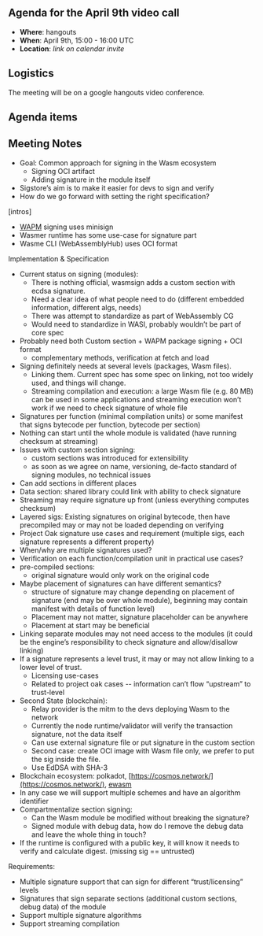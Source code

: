 ## Agenda for the April 9th video call

- **Where**: hangouts
- **When**: April 9th, 15:00 - 16:00 UTC
- **Location**: *link on calendar invite*

## Logistics

The meeting will be on a google hangouts video conference.

## Agenda items

## Meeting Notes

*   Goal: Common approach for signing in the Wasm ecosystem
    *   Signing OCI artifact
    *   Adding signature in the module itself
*   Sigstore’s aim is to make it easier for devs to sign and verify
*   How do we go forward with setting the right specification?

[intros] 

*   [WAPM](https://wapm.io/) signing uses minisign
*   Wasmer runtime has some use-case for signature part
*   Wasme CLI (WebAssemblyHub) uses OCI format

Implementation & Specification

*   Current status on signing (modules):
    *   There is nothing official, wasmsign adds a custom section with ecdsa signature.
    *   Need a clear idea of what people need to do (different embedded information, different algs, needs)
    *   There was attempt to standardize as part of WebAssembly CG
    *   Would need to standardize in WASI, probably wouldn’t be part of core spec
*   Probably need both Custom section + WAPM package signing + OCI format
    *   complementary methods, verification at fetch and load
*   Signing definitely needs at several levels (packages, Wasm files).
    *   Linking them. Current spec has some spec on linking, not too widely used, and things will change.
    *   Streaming compilation and execution: a large Wasm file (e.g. 80 MB) can be used in some applications and streaming execution won’t work if we need to check signature of whole file
*   Signatures per function (minimal compilation units) or some manifest that signs bytecode per function, bytecode per section) 
*   Nothing can start until the whole module is validated (have running checksum at streaming)
*   Issues with custom section signing:
    *   custom sections was introduced for extensibility
    *   as soon as we agree on name, versioning, de-facto standard of signing modules, no technical issues
*   Can add sections in different places
*   Data section: shared library could link with ability to check signature 
*   Streaming may require signature up front (unless everything computes checksum)
*   Layered sigs: Existing signatures on original bytecode, then have precompiled may or may not be loaded depending on verifying
*   Project Oak signature use cases and requirement (multiple sigs, each signature represents a different property)
*   When/why are multiple signatures used?
*   Verification on each function/compilation unit in practical use cases?
*   pre-compiled sections:
    *   original signature would only work on the original code
*   Maybe placement of signatures can have different semantics?
    *   structure of signature may change depending on placement of signature (end may be over whole module), beginning may contain manifest with details of function level)
    *   Placement may not matter, signature placeholder can be anywhere
    *   Placement at start may be beneficial
*   Linking separate modules may not need access to the modules (it could be the engine’s responsibility to check signature and allow/disallow linking)
*   If a signature represents a level trust, it may or may not allow linking to a lower level of trust.
    *   Licensing use-cases
    *   Related to project oak cases -- information can’t flow “upstream” to trust-level
*   Second State (blockchain): 
    *   Relay provider is the mitm to the devs deploying Wasm to the network
    *   Currently the node runtime/validator will verify the transaction signature, not the data itself
    *   Can use external signature file or put signature in the custom section
    *   Second case: create OCI image with Wasm file only, we prefer to put the sig inside the file.
    *   Use EdDSA with SHA-3
*   Blockchain ecosystem: polkadot, [https://cosmos.network/](https://cosmos.network/), [ewasm](https://ewasm.readthedocs.io/en/mkdocs/) 
*   In any case we will support multiple schemes and have an algorithm identifier
*   Compartmentalize section signing:
    *   Can the Wasm module be modified without breaking the signature?
    *   Signed module with debug data, how do I remove the debug data and leave the whole thing in touch?
*   If the runtime is configured with a public key, it will know it needs to verify and calculate digest. (missing sig == untrusted)

Requirements:

*   Multiple signature support that can sign for different “trust/licensing” levels
*   Signatures that sign separate sections (additional custom sections, debug data) of the module 
*   Support multiple signature algorithms
*   Support streaming compilation